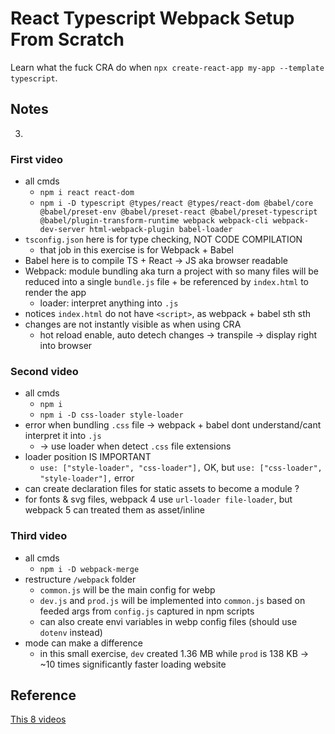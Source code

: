 # React Typescript Webpack Setup From Scratch

Learn what the fuck CRA do when `npx create-react-app my-app --template typescript`.

## Notes

3.

### First video

- all cmds
  - `npm i react react-dom`
  - `npm i -D typescript @types/react @types/react-dom @babel/core @babel/preset-env @babel/preset-react @babel/preset-typescript @babel/plugin-transform-runtime webpack webpack-cli webpack-dev-server html-webpack-plugin babel-loader`
- `tsconfig.json` here is for type checking, NOT CODE COMPILATION
  - that job in this exercise is for Webpack + Babel
- Babel here is to compile TS + React -> JS aka browser readable
- Webpack: module bundling aka turn a project with so many files will be reduced into a single `bundle.js` file + be referenced by `index.html` to render the app
  - loader: interpret anything into `.js`
- notices `index.html` do not have `<script>`, as webpack + babel sth sth
- changes are not instantly visible as when using CRA
  - hot reload enable, auto detech changes -> transpile -> display right into browser

### Second video

- all cmds
  - `npm i `
  - `npm i -D css-loader style-loader`
- error when bundling `.css` file -> webpack + babel dont understand/cant interpret it into `.js`
  - -> use loader when detect `.css` file extensions
- loader position IS IMPORTANT
  - `use: ["style-loader", "css-loader"],` OK, but `use: ["css-loader", "style-loader"],` error
- can create declaration files for static assets to become a module ?
- for fonts & svg files, webpack 4 use `url-loader file-loader`, but webpack 5 can treated them as asset/inline

### Third video

- all cmds
  - `npm i -D webpack-merge`
- restructure `/webpack` folder
  - `common.js` will be the main config for webp
  - `dev.js` and `prod.js` will be implemented into `common.js` based on feeded args from `config.js` captured in npm scripts
  - can also create envi variables in webp config files (should use `dotenv` instead)
- mode can make a difference
  - in this small exercise, `dev` created 1.36 MB while `prod` is 138 KB -> ~10 times significantly faster loading website

## Reference

[This 8 videos](https://www.youtube.com/watch?v=Elpu7CIuqjY&list=PLC3y8-rFHvwiWPS2RO3BKotLRfgg_8WEo)
